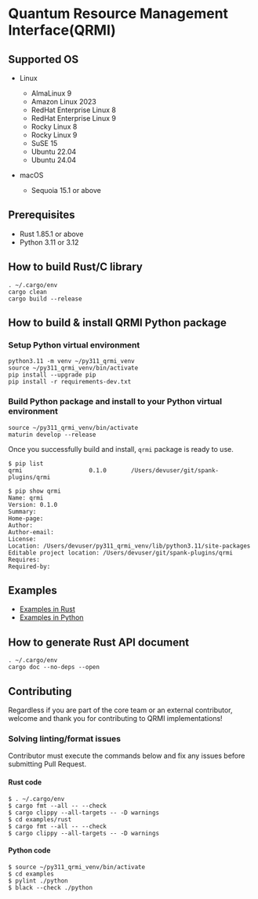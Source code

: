 # Quantum Resource Management Interface(QRMI)

## Supported OS

* Linux
  * AlmaLinux 9
  * Amazon Linux 2023
  * RedHat Enterprise Linux 8
  * RedHat Enterprise Linux 9
  * Rocky Linux 8
  * Rocky Linux 9
  * SuSE 15
  * Ubuntu 22.04
  * Ubuntu 24.04

* macOS
  * Sequoia 15.1 or above

## Prerequisites

* Rust 1.85.1 or above
* Python 3.11 or 3.12


## How to build Rust/C library
```shell-session
. ~/.cargo/env
cargo clean
cargo build --release
```

## How to build & install QRMI Python package

### Setup Python virtual environment
```shell-session
python3.11 -m venv ~/py311_qrmi_venv
source ~/py311_qrmi_venv/bin/activate
pip install --upgrade pip
pip install -r requirements-dev.txt
```

### Build Python package and install to your Python virtual environment
```shell-session
source ~/py311_qrmi_venv/bin/activate
maturin develop --release
```

Once you successfully build and install, `qrmi` package is ready to use.
```shell-session
$ pip list
qrmi                   0.1.0       /Users/devuser/git/spank-plugins/qrmi

$ pip show qrmi
Name: qrmi
Version: 0.1.0
Summary: 
Home-page: 
Author: 
Author-email: 
License: 
Location: /Users/devuser/py311_qrmi_venv/lib/python3.11/site-packages
Editable project location: /Users/devuser/git/spank-plugins/qrmi
Requires: 
Required-by: 
```

## Examples

* [Examples in Rust](./examples/rust)
* [Examples in Python](./examples/python)

## How to generate Rust API document

```shell-session
. ~/.cargo/env
cargo doc --no-deps --open
```

## Contributing

Regardless if you are part of the core team or an external contributor, welcome and thank you for contributing to QRMI implementations!

### Solving linting/format issues

Contributor must execute the commands below and fix any issues before submitting Pull Request.

#### Rust code
```shell-session
$ . ~/.cargo/env
$ cargo fmt --all -- --check
$ cargo clippy --all-targets -- -D warnings
$ cd examples/rust
$ cargo fmt --all -- --check
$ cargo clippy --all-targets -- -D warnings
```

#### Python code
```shell-session
$ source ~/py311_qrmi_venv/bin/activate
$ cd examples
$ pylint ./python
$ black --check ./python
```
